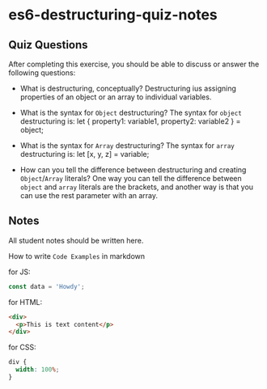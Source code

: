 # es6-destructuring-quiz-notes

## Quiz Questions

After completing this exercise, you should be able to discuss or answer the following questions:

- What is destructuring, conceptually?
  Destructuring ius assigning properties of an object or an array to individual variables.

- What is the syntax for `Object` destructuring?
  The syntax for `object` destructuring is: let { property1: variable1, property2: variable2 } = object;

- What is the syntax for `Array` destructuring?
  The syntax for `array` destructuring is: let [x, y, z] = variable;

- How can you tell the difference between destructuring and creating `Object`/`Array` literals?
  One way you can tell the difference between `object` and `array` literals are the brackets, and another way is that you can use the rest parameter with an array.

## Notes

All student notes should be written here.

How to write `Code Examples` in markdown

for JS:

```javascript
const data = 'Howdy';
```

for HTML:

```html
<div>
  <p>This is text content</p>
</div>
```

for CSS:

```css
div {
  width: 100%;
}
```
